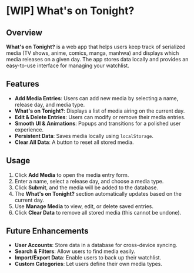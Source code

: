 # [WIP] What's on Tonight?

## Overview

**What's on Tonight?** is a web app that helps users keep track of serialized media (TV shows, anime, comics, manga, manhwa) and displays which media releases on a given day. The app stores data locally and provides an easy-to-use interface for managing your watchlist.

## Features

- **Add Media Entries**: Users can add new media by selecting a name, release day, and media type.
- **What's on Tonight?**: Displays a list of media airing on the current day.
- **Edit & Delete Entries**: Users can modify or remove their media entries.
- **Smooth UI & Animations**: Popups and transitions for a polished user experience.
- **Persistent Data**: Saves media locally using `localStorage`.
- **Clear All Data**: A button to reset all stored media.

## Usage

1. Click **Add Media** to open the media entry form.
2. Enter a name, select a release day, and choose a media type.
3. Click **Submit**, and the media will be added to the database.
4. The **What's on Tonight?** section automatically updates based on the current day.
5. Use **Manage Media** to view, edit, or delete saved entries.
6. Click **Clear Data** to remove all stored media (this cannot be undone).

## Future Enhancements

- **User Accounts**: Store data in a database for cross-device syncing.
- **Search & Filters**: Allow users to find media easily.
- **Import/Export Data**: Enable users to back up their watchlist.
- **Custom Categories**: Let users define their own media types.

